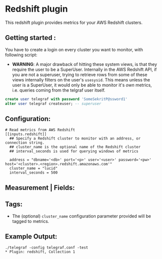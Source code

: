 # Redshift plugin

This redshift plugin provides metrics for your AWS Redshift clusters.

## Getting started :

You have to create a login on every cluster you want to monitor, with following script:
- **WARNING**:  A major drawback of hitting these system views, is that they require the user to be a SuperUser.   Internally in the AWS Redshift API, if you are not a superuser, trying to retrieve rows from some of these views internally filters on the user's `usesysid`.  This means unless the user is a SuperUser, it would only be able to monitor it's _own_ metrics, i.e. queries coming from the telgraf user itself.
```SQL 
create user telegraf with password 'SomeSekritP@ssword1'
alter user telegraf createuser; -- superuser
```


## Configuration:

``` 
# Read metrics from AWS Redshift
[[inputs.redshift]]
  ## Specify a Redshift cluster to monitor with an address, or connection string.
  ## cluster_name is the optional name of the Redshift cluster
  ## interval_seconds is used for querying windows of metrics
  
  address = "dbname='<db>' port='<p>' user='<user>' password='<pw>' host='<cluster>.<region>.redshift.amazonaws.com'"
  cluster_name = "lucid"
  interval_seconds = 500
```


## Measurement | Fields:

	  
## Tags:
- The (optional) `cluster_name` configuration parameter provided will be tagged to metrics.

	

## Example Output:

``` 
./telegraf -config telegraf.conf -test 
* Plugin: redshift, Collection 1
```